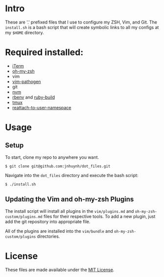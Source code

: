 # Intro

These are '.' prefixed files that I use to configure my ZSH, Vim, and Git. The
`install.sh` is a bash script that will create symbolic links to all my configs
at my `$HOME` directory.

# Required installed:

- [iTerm](https://www.iterm2.com/)
- [oh-my-zsh](https://github.com/robbyrussell/oh-my-zsh)
- vim
- [vim-pathogen](https://github.com/tpope/vim-pathogen)
- git
- [nvm](https://github.com/creationix/nvm)
- [rbenv](https://github.com/sstephenson/rbenv) and [ruby-build](https://github.com/sstephenson/ruby-build)
- [tmux](https://tmux.github.io/)
- [reattach-to-user-namespace](https://github.com/ChrisJohnsen/tmux-MacOSX-pasteboard)

# Usage

## Setup

To start, clone my repo to anywhere you want.

`$ git clone git@github.com:jnhuynh/dot_files.git`

Navigate into the `dot_files` directory and execute the bash script:

`$ ./install.sh`

## Updating the Vim and oh-my-zsh Plugins

The install script will install all plugins in the `vim/plugins.md` and
`oh-my-zsh-custom/plugins.md` files for their respective tools. To add a new
plugin, just add the git repository into appropriate file.

All of the plugins are installed into the `vim/bundle` and `oh-my-zsh-custom/plugins` directories.

# License
These files are made available under the [MIT License](http://opensource.org/licenses/MIT).
